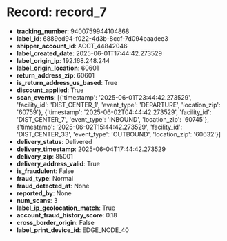 # Record: record_7

- **tracking_number**: 9400759944104868
- **label_id**: 6889ed94-f022-4d3b-8ccf-7d094baadee3
- **shipper_account_id**: ACCT_44842046
- **label_created_date**: 2025-06-01T17:44:42.273529
- **label_origin_ip**: 192.168.248.244
- **label_origin_location**: 60601
- **return_address_zip**: 60601
- **is_return_address_us_based**: True
- **discount_applied**: True
- **scan_events**: [{'timestamp': '2025-06-01T23:44:42.273529', 'facility_id': 'DIST_CENTER_1', 'event_type': 'DEPARTURE', 'location_zip': '60759'}, {'timestamp': '2025-06-02T04:44:42.273529', 'facility_id': 'DIST_CENTER_7', 'event_type': 'INBOUND', 'location_zip': '60745'}, {'timestamp': '2025-06-02T15:44:42.273529', 'facility_id': 'DIST_CENTER_33', 'event_type': 'OUTBOUND', 'location_zip': '60632'}]
- **delivery_status**: Delivered
- **delivery_timestamp**: 2025-06-04T17:44:42.273529
- **delivery_zip**: 85001
- **delivery_address_valid**: True
- **is_fraudulent**: False
- **fraud_type**: Normal
- **fraud_detected_at**: None
- **reported_by**: None
- **num_scans**: 3
- **label_ip_geolocation_match**: True
- **account_fraud_history_score**: 0.18
- **cross_border_origin**: False
- **label_print_device_id**: EDGE_NODE_40